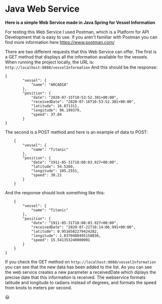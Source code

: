 # Java Web Service

**Here is a simple Web Service made in Java Spring for Vessel Information**

For testing this Web Service I used Postman, which is a Platform for API Development that is easy to use. If you aren't familiar with Postman you can find more information here https://www.postman.com/

There are two different requests that this Web Service can offer. The first is a GET method that displays all the information available for the vessels. 
When running the project locally, the URL is: `http://localhost:8080/vesselInformation`
And this should be the response: 

```
{
        "vessel": {
            "name": "ARCADIA"
        },
        "position": {
            "date": "2020-07-15T10:53:52.301+00:00",
            "receivedDate": "2020-07-16T10:53:52.301+00:00",
            "latitude": 16.871311,
            "longitude": 96.199379,
            "speed": 37.04
        }
}
```

The second is a POST method and here is an example of data to POST: 
```
    {
        "vessel": {
            "name": "Titanic"
        },
        "position": {
            "date": "1911-05-31T18:08:03.927+00:00",
            "latitude": 54.5260,
            "longitude": 105.2551,
            "speed": 30.21
        }
    }
```   
 And the response should look something like this: 
 
```
    {
        "vessel": {
            "name": "Titanic"
        },
        "position": {
            "date": "1911-05-31T18:08:03.927+00:00",
            "receivedDate": "2020-07-21T10:14:06.991+00:00",
            "latitude": 0.9516582279424282,
            "longitude": 1.8370480495158836,
            "speed": 15.541353240000001
        }
    }
}
```
If you check the GET method on `http://localhost:8080/vesselInformation` you can see that the new data has been added to the list. 
As you can see the web service creates a new parameter a receivedDate which diplays the precise date that this information is received. The webservice formats latitude and longitude to radians instead of degrees, and formats the speed from knots to meters per second. 

:smiley:



